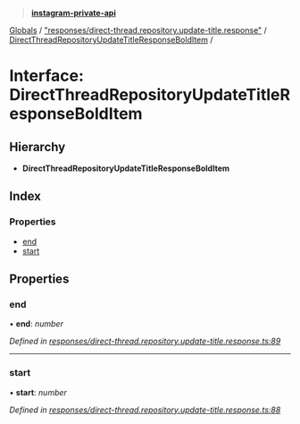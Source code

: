 > **[instagram-private-api](../README.md)**

[Globals](../globals.md) / ["responses/direct-thread.repository.update-title.response"](../modules/_responses_direct_thread_repository_update_title_response_.md) / [DirectThreadRepositoryUpdateTitleResponseBoldItem](_responses_direct_thread_repository_update_title_response_.directthreadrepositoryupdatetitleresponsebolditem.md) /

# Interface: DirectThreadRepositoryUpdateTitleResponseBoldItem

## Hierarchy

* **DirectThreadRepositoryUpdateTitleResponseBoldItem**

## Index

### Properties

* [end](_responses_direct_thread_repository_update_title_response_.directthreadrepositoryupdatetitleresponsebolditem.md#end)
* [start](_responses_direct_thread_repository_update_title_response_.directthreadrepositoryupdatetitleresponsebolditem.md#start)

## Properties

###  end

• **end**: *number*

*Defined in [responses/direct-thread.repository.update-title.response.ts:89](https://github.com/Nerixyz/instagram-private-api/blob/e5037ee/src/responses/direct-thread.repository.update-title.response.ts#L89)*

___

###  start

• **start**: *number*

*Defined in [responses/direct-thread.repository.update-title.response.ts:88](https://github.com/Nerixyz/instagram-private-api/blob/e5037ee/src/responses/direct-thread.repository.update-title.response.ts#L88)*